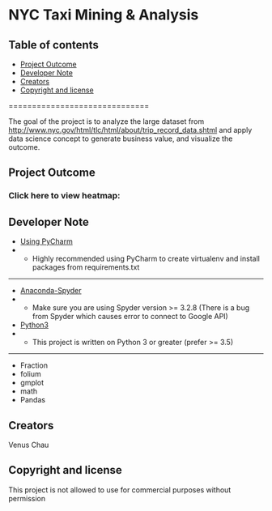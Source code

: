 # NYC Taxi Mining & Analysis

## Table of contents

- [Project Outcome](#project-outcome)
- [Developer Note](#developer-note)
- [Creators](#creators)
- [Copyright and license](#copyright-and-license)

==============================

The goal of the project is to analyze the large dataset from http://www.nyc.gov/html/tlc/html/about/trip_record_data.shtml and apply data science concept to generate business value, and visualize the outcome.

## Project Outcome

### Click here to view heatmap: 

## Developer Note

- [Using PyCharm](https://www.jetbrains.com/help/pycharm-edu/creating-virtual-environment.html)
- - Highly recommended using PyCharm to create virtualenv and install packages from requirements.txt
---
- [Anaconda-Spyder](https://www.anaconda.com/)
- - Make sure you are using Spyder version >= 3.2.8 (There is a bug from Spyder which causes error to connect to Google API)
- [Python3](https://docs.python.org/3/)
- - This project is written on Python 3 or greater (prefer >= 3.5)
---
- Fraction
- folium
- gmplot
- math
- Pandas
## Creators

Venus Chau

## Copyright and license

This project is not allowed to use for commercial purposes without permission
